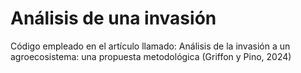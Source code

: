 # Análisis de una invasión
Código empleado en el artículo llamado: Análisis de la invasión a un agroecosistema: una propuesta metodológica (Griffon y Pino, 2024)
